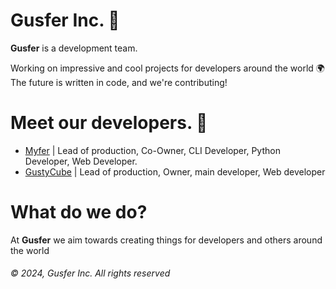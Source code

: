 # Gusfer Inc. 🚀

**Gusfer** is a development team.

Working on impressive and cool projects for developers around the world 🌍
The future is written in code, and we're contributing!

# Meet our developers. 👋

* [Myfer](https://github.com/myferr/) | Lead of production, Co-Owner, CLI Developer, Python Developer, Web Developer.
* [GustyCube](https://github.com/GustyCube/) | Lead of production, Owner, main developer, Web developer

# What do we do?

At **Gusfer** we aim towards creating things for developers and others around the world


###### ©️ 2024, Gusfer Inc. All rights reserved
